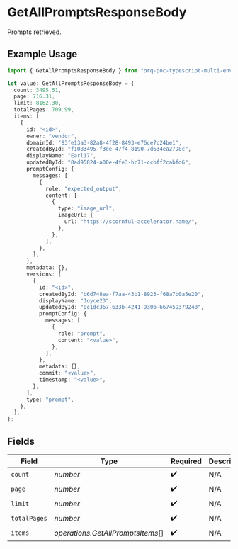 # GetAllPromptsResponseBody

Prompts retrieved.

## Example Usage

```typescript
import { GetAllPromptsResponseBody } from "orq-poc-typescript-multi-env-version/models/operations";

let value: GetAllPromptsResponseBody = {
  count: 3495.51,
  page: 716.31,
  limit: 8162.30,
  totalPages: 709.99,
  items: [
    {
      id: "<id>",
      owner: "vendor",
      domainId: "83fe13a3-82a8-4f28-8493-e76ce7c24be1",
      createdById: "f1083495-f3de-47f4-8190-7d634ea2798c",
      displayName: "Earl17",
      updatedById: "8ad95824-a00e-4fe3-bc71-ccbff2cabfd6",
      promptConfig: {
        messages: [
          {
            role: "expected_output",
            content: [
              {
                type: "image_url",
                imageUrl: {
                  url: "https://scornful-accelerator.name/",
                },
              },
            ],
          },
        ],
      },
      metadata: {},
      versions: [
        {
          id: "<id>",
          createdById: "b6d748ea-f7aa-43b1-8923-f68a7b0a5e20",
          displayName: "Joyce23",
          updatedById: "0c1dc367-633b-4241-930b-667459379248",
          promptConfig: {
            messages: [
              {
                role: "prompt",
                content: "<value>",
              },
            ],
          },
          metadata: {},
          commit: "<value>",
          timestamp: "<value>",
        },
      ],
      type: "prompt",
    },
  ],
};
```

## Fields

| Field                             | Type                              | Required                          | Description                       |
| --------------------------------- | --------------------------------- | --------------------------------- | --------------------------------- |
| `count`                           | *number*                          | :heavy_check_mark:                | N/A                               |
| `page`                            | *number*                          | :heavy_check_mark:                | N/A                               |
| `limit`                           | *number*                          | :heavy_check_mark:                | N/A                               |
| `totalPages`                      | *number*                          | :heavy_check_mark:                | N/A                               |
| `items`                           | *operations.GetAllPromptsItems*[] | :heavy_check_mark:                | N/A                               |